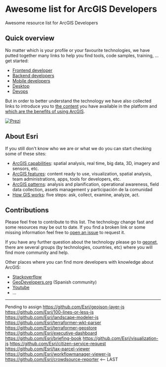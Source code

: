 # Awesome list for ArcGIS Developers
Awesome resource list for ArcGIS Developers

## Quick overview
No matter which is your profile or your favourite technologies, we have putted together many links to help you find tools, code samples, training, ... get started:
* [Frontend developer](front-end/)
* [Backend developers](back-end)
* [Mobile developers](mobile)
* [Desktop](deskop)
* [Devops](devops)

But in order to better understand the technology we have also collected links to introduce you to [the content]() you have available in the platform and [which are the benefits of using ArcGIS](arcgis).

[![Prezi](https://0701.static.prezi.com/preview/v2/5zt6hpkimmdhkmg4p6yk5cpeuh6jc3sachvcdoaizecfr3dnitcq_3_0.png?fallback_with_redirect=false)](https://prezi.com/plj9jjmhl4bv/arcgis-developers-tecnologies-resources/)

## About Esri
If you still don't know who we are or what we do you can start checking some of these sites:
* [ArcGIS capabilities](http://www.esri.com/software/arcgis/capabilities): spatial analysis, real time, big data, 3D, imagery and sensors, etc.
* [ArcGIS features](http://www.arcgis.com/features/features.html): content ready to use, visualization, spatial analysis, team administrations, apps, tools for developers, etc.
* [ArcGIS patterns](http://www.esri.com/software/arcgis/patterns): analysis and planification, operational awareness, field data collection, assets management y participación de la comunidad
* [How GIS works](http://www.esri.com/what-is-gis/howgisworks): five steps: ask, collect, examine, analyze, act.

## Contributions
Please feel free to contribute to this list. The technology change fast and
some resources may be out to date. If you find a broken link or some missing
information feel free to [open an issue]() to request it.

If you have any further question about the technology please go to [geonet](..), there
are several groups (by technologies, countries, etc) where you will find more
community and help.

Other places where you can find more developers with knowledge about ArcGIS:
* [Stackoverflow]()
* [GeoDevelopers.org](http://geodevelopers.org/community/) (Spanish community)
* [Youtube]()
* ...





---
Pending to assign
https://github.com/Esri/geojson-layer-js
https://github.com/Esri/100-lines-or-less-js
https://github.com/Esri/landscape-modeler-js
https://github.com/Esri/terraformer-wkt-parser
https://github.com/Esri/terraformer-geostore
https://github.com/Esri/executive-dashboard
https://github.com/Esri/briefing-book
https://github.com/Esri/visualization-js
https://github.com/Esri/citizen-service-request
https://github.com/Esri/tax-parcel-viewer
https://github.com/Esri/workflowmanager-viewer-js
https://github.com/Esri/crowdsource-reporter <-- LAST
